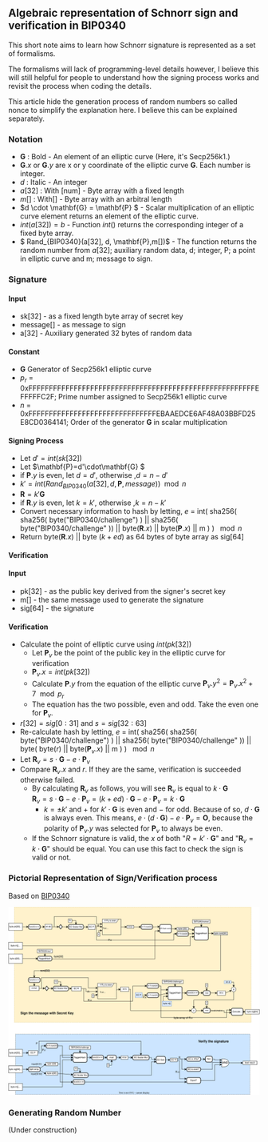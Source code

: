 
## Algebraic representation of Schnorr sign and verification in BIP0340

This short note aims to learn how Schnorr signature is represented as a set of formalisms.

The formalisms will lack of programming-level details however, I believe this will still helpful for people to understand how the signing process works and revisit the process when coding the details.

This article hide the generation process of random numbers so called nonce to simplify the explanation here. I believe this can be explained separately.


### Notation

- $\mathbf{G}$ : Bold - An element of an elliptic curve (Here, it's Secp256k1.)
- $\mathbf{G}.x$ or $\mathbf{G}.y$ are x or y coordinate of the elliptic curve $\mathbf{G}$. Each number is integer.
- $d$ : Italic - An integer
- $a[32]$ : With [num] - Byte array with a fixed length
- $m[]$ : With[] - Byte array with an arbitral length
- $d \cdot \mathbf{G} = \mathbf{P} $ - Scalar multiplication of an elliptic curve element returns an element of the elliptic curve.
- $int(a[32]) = b$ - Function $int()$ returns the corresponding integer of a fixed byte array.
- $ Rand_{BIP0340}(a[32], d, \mathbf{P},m[])$ - The function returns the random number from $a[32]$; auxiliary random data, d; integer, P; a point in elliptic curve and m; message to sign.

### Signature

#### Input

- sk[32] - as a fixed length byte array of secret key
- message[] - as message to sign
- a[32] - Auxiliary generated 32 bytes of random data  

#### Constant

- $\mathbf{G}$ Generator of Secp256k1 elliptic curve
- $p_r$ = 0xFFFFFFFFFFFFFFFFFFFFFFFFFFFFFFFFFFFFFFFFFFFFFFFFFFFFFFFEFFFFFC2F; Prime number assigned to Secp256k1 elliptic curve
- $n$ = 0xFFFFFFFFFFFFFFFFFFFFFFFFFFFFFFFEBAAEDCE6AF48A03BBFD25E8CD0364141; Order of the generator $\mathbf{G}$ in scalar multiplication

#### Signing Process

- Let $d' = int(sk[32])$
- Let $\mathbf{P}=d'\cdot\mathbf{G} $
- if $\mathbf{P}.y$ is even, let $d=d'$, otherwise ,$d=n-d'$
- $k'= int(Rand_{BIP0340}(a[32], d, \mathbf{P}, message )) \mod n$
- $\mathbf{R}=k'\mathbf{G}$
- if $\mathbf{R}.y$ is even, let $k=k'$, otherwise ,$k=n-k'$
- Convert necessary information to hash by letting,
   $e$ = int( sha256( 
    sha256( byte("BIP0340/challenge") ) || sha256( byte("BIP0340/challenge" )) ||
    byte($\mathbf{R}.x$) || byte($\mathbf{P}.x$) || m ) ) $\mod n$ 
- Return byte($\mathbf{R}.x$) || byte ($k+ed$) as 64 bytes of byte array as sig[64]

#### Verification

#### Input

- pk[32] - as the public key derived from the signer's secret key
- m[] - the same message used to generate the signature
- sig[64] - the signature

#### Verification

- Calculate the point of elliptic curve using $int(pk[32])$
    - Let $\mathbf{P}_v$ be the point of the public key in the elliptic curve for verification
    - $\mathbf{P}_v.x = int(pk[32])$
    - Calculate $\mathbf{P}.y$ from the equation of the elliptic curve $\mathbf{P}_v.y^2 = \mathbf{P}_v.x^2 + 7 \mod p_r$
    - The equation has the two possible, even and odd. Take the even one for $\mathbf{P}_v$.
-  $r[32] = sig[0:31]$ and $s = sig[32:63]$ 
- Re-calculate hash by letting,
   $e$ = int( sha256( 
    sha256( byte("BIP0340/challenge") ) || sha256( byte("BIP0340/challenge" )) ||
    byte( byte($r$) || byte($\mathbf{P}_v.x$) || m ) ) $\mod n$ 
- Let $\mathbf{R}_v = s\cdot\mathbf{G} - e\cdot\mathbf{P}_v$ 
- Compare $\mathbf{R}_v.x$ and $r$. If they are the same, verification is succeeded otherwise failed. 
  - By calculating $\mathbf{R}_v$ as follows, you will see $\mathbf{R}_v$ is equal to $k\cdot\mathbf{G}$  
    $\mathbf{R}_v = s\cdot\mathbf{G} - e\cdot\mathbf{P}_v = (k+ed)\cdot\mathbf{G} - e\cdot\mathbf{P}_v = k \cdot \mathbf{G}$
    - $k = \pm k'$ and $+$ for $k'\cdot \mathbf{G}$ is even and $-$ for odd. Because of so, $d\cdot\mathbf{G}$ is always even. 
    This means, $e\cdot(d\cdot\mathbf{G}) - e\cdot\mathbf{P}_v = \mathbf{O}$, because the polarity of $\mathbf{P}_v.y$ was selected for $\mathbf{P}_v$ to always be even. 
  - If the Schnorr signature is valid, the $x$ of both "$R = k'\cdot\mathbf{G}$" and "$\mathbf{R}_v=k\cdot\mathbf{G}$" should be equal. You can use this fact to check the sign is valid or not.


### Pictorial Representation of Sign/Verification process

Based on [BIP0340](https://github.com/bitcoin/bips/blob/master/bip-0340.mediawiki)

![aaa](./BIP0340DataFlow.drawio.svg)

### Generating Random Number

(Under construction)


